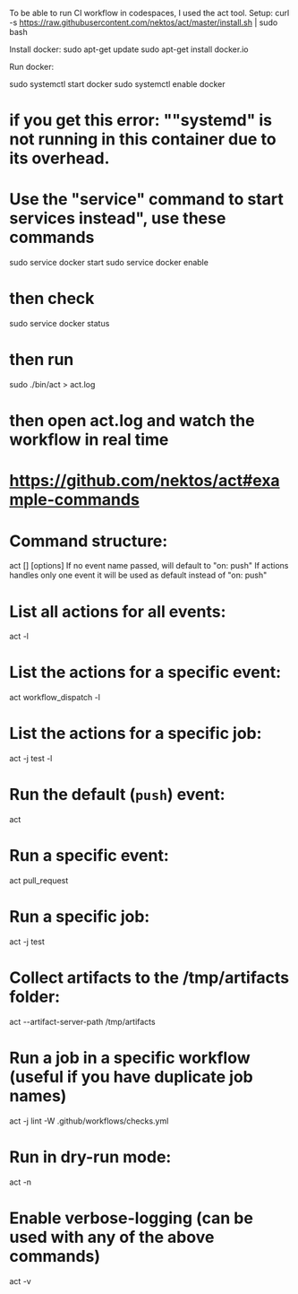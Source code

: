 To be able to run CI workflow in codespaces, I used the act tool.
Setup:
curl -s https://raw.githubusercontent.com/nektos/act/master/install.sh | sudo bash

Install docker:
sudo apt-get update
sudo apt-get install docker.io

Run docker:

sudo systemctl start docker
sudo systemctl enable docker

# if you get this error: ""systemd" is not running in this container due to its overhead.
# Use the "service" command to start services instead", use these commands
sudo service docker start
sudo service docker enable

# then check
sudo service docker status

# then run

sudo ./bin/act  > act.log
# then open act.log and watch the workflow in real time


# https://github.com/nektos/act#example-commands
# Command structure:
act [<event>] [options]
If no event name passed, will default to "on: push"
If actions handles only one event it will be used as default instead of "on: push"

# List all actions for all events:
act -l

# List the actions for a specific event:
act workflow_dispatch -l

# List the actions for a specific job:
act -j test -l

# Run the default (`push`) event:
act

# Run a specific event:
act pull_request

# Run a specific job:
act -j test

# Collect artifacts to the /tmp/artifacts folder:
act --artifact-server-path /tmp/artifacts

# Run a job in a specific workflow (useful if you have duplicate job names)
act -j lint -W .github/workflows/checks.yml

# Run in dry-run mode:
act -n

# Enable verbose-logging (can be used with any of the above commands)
act -v

